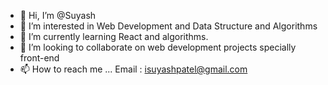 - 👋 Hi, I’m @Suyash
- 👀 I’m interested in Web Development and Data Structure and Algorithms
- 🌱 I’m currently learning React and algorithms.
- 💞️ I’m looking to collaborate on web development projects specially front-end 
- 📫 How to reach me ...
Email : isuyashpatel@gmail.com 

<!---
Suya5h/Suya5h is a ✨ special ✨ repository because its `README.md` (this file) appears on your GitHub profile.
You can click the Preview link to take a look at your changes.
--->
